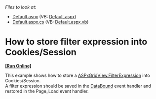 <!-- default file list -->
*Files to look at*:

* [Default.aspx](./CS/WebSite/Default.aspx) (VB: [Default.aspx](./VB/WebSite/Default.aspx))
* [Default.aspx.cs](./CS/WebSite/Default.aspx.cs) (VB: [Default.aspx.vb](./VB/WebSite/Default.aspx.vb))
<!-- default file list end -->
# How to store filter expression into Cookies/Session
<!-- run online -->
**[[Run Online]](https://codecentral.devexpress.com/e1556/)**
<!-- run online end -->


<p>This example shows how to store a <a href="http://documentation.devexpress.com/#AspNet/DevExpressWebASPxGridViewASPxGridView_FilterExpressiontopic">ASPxGridView.FilterExpression</a> into Cookies/Session.<br />
A filter expression should be saved in the <a href="http://documentation.devexpress.com/#AspNet/DevExpressWebASPxClassesASPxDataWebControlBase_DataBoundtopic">DataBound</a> event handler and restored in the Page_Load event handler.</p>

<br/>


